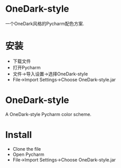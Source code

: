 # OneDark-style
一个OneDark风格的Pycharm配色方案.
# 安装
- 下载文件
- 打开Pycharm
- 文件->导入设置->选择OneDark-style
- File->Import Settings->Choose OneDark-style.jar


# OneDark-style
A OneDark-style Pycharm color scheme.
# Install
- Clone the file
- Open Pycharm
- File->Import Settings->Choose OneDark-style.jar
